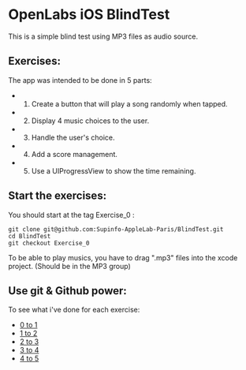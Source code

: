 OpenLabs iOS BlindTest
======================

This is a simple blind test using MP3 files as audio source.

Exercises:
----------

The app was intended to be done in 5 parts:

* 1) Create a button that will play a song randomly when tapped.
* 2) Display 4 music choices to the user.
* 3) Handle the user's choice.
* 4) Add a score management.
* 5) Use a UIProgressView to show the time remaining.

Start the exercises:
--------------------

You should start at the tag Exercise_0 :

    git clone git@github.com:Supinfo-AppleLab-Paris/BlindTest.git
    cd BlindTest
    git checkout Exercise_0

To be able to play musics, you have to drag ".mp3" files into the xcode project. (Should be in the MP3 group)

Use git & Github power:
-----------------------

To see what i've done for each exercise:

* [0 to 1][0]
* [1 to 2][1]
* [2 to 3][2]
* [3 to 4][3]
* [4 to 5][4]

[0]: https://github.com/Supinfo-AppleLab-Paris/BlindTest/compare/Exercise_0...Exercise_1
[1]: https://github.com/Supinfo-AppleLab-Paris/BlindTest/compare/Exercise_1...Exercise_2
[2]: https://github.com/Supinfo-AppleLab-Paris/BlindTest/compare/Exercise_2...Exercise_3
[3]: https://github.com/Supinfo-AppleLab-Paris/BlindTest/compare/Exercise_3...Exercise_4
[4]: https://github.com/Supinfo-AppleLab-Paris/BlindTest/compare/Exercise_4...Exercise_5